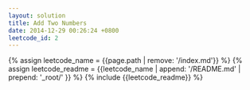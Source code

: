 ```yaml
---
layout: solution
title: Add Two Numbers
date: 2014-12-29 00:26:24 +0800
leetcode_id: 2
---
```

{% assign leetcode_name = {{page.path | remove: '/index.md'}}  %}
{% assign leetcode_readme = {{leetcode_name | append: '/README.md' | prepend: '_root/' }}  %}
{% include {{leetcode_readme}} %}
